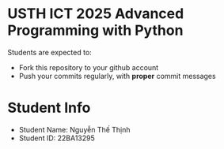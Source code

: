 USTH ICT 2025 Advanced Programming with Python
=====================================================

Students are expected to:
* Fork this repository to your github account
* Push your commits regularly, with **proper** commit messages


Student Info
=========================

* Student Name: Nguyễn Thế Thịnh
* Student ID: 22BA13295

